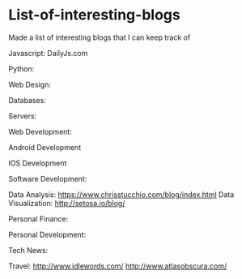 # List-of-interesting-blogs
Made a list of interesting blogs that I can keep track of

Javascript:
DailyJs.com

Python:

Web Design:

Databases:

Servers:

Web Development:

Android Development

IOS Development

Software Development:

Data Analysis:
https://www.chrisstucchio.com/blog/index.html
Data Visualization:
http://setosa.io/blog/

Personal Finance:

Personal Development:

Tech News:

Travel:
http://www.idlewords.com/
http://www.atlasobscura.com/
